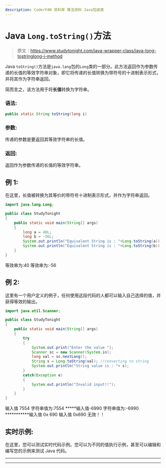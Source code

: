 ```yaml
---
description: CoderFAN 资料库 算法资料 Java包装类
---
```


# Java `Long.toString()`方法

> 原文：<https://www.studytonight.com/java-wrapper-class/java-long-tostringlong-i-method>

Java `toString()`方法是`java.lang`包的`Long`类的一部分。此方法返回作为参数传递的长值的等效字符串对象，即它将传递的长值转换为带符号的十进制表示形式，并将其作为字符串返回。

简而言之，该方法用于将**长值**转换为字符串。

### 语法:

```java
public static String toString(long i) 
```

### 参数:

传递的参数是要返回其等效字符串的长值。

### 返回:

返回作为参数传递的长值的等效字符串。

## 例 1:

在这里，长值被转换为其等价的带符号十进制表示形式，并作为字符串返回。

```java
import java.lang.Long;

public class StudyTonight
{  
	public static void main(String[] args)
	{  
		long a = 40L;
		long b = -56L;
		System.out.println("Equivalent String is : "+Long.toString(a));   
		System.out.println("Equivalent String is : "+Long.toString(b));   
	}  
} 
```

等效串为:40
等效串为:-56

## 例 2:

这里有一个用户定义的例子，任何使用这段代码的人都可以输入自己选择的值，并获得等效的输出。

```java
import java.util.Scanner;  

public class StudyTonight
{  
	public static void main(String[] args) 
	{  
		try
		{
			System.out.print("Enter the value ");  
			Scanner sc = new Scanner(System.in);  
			long val = sc.nextLong();  
			String s = Long.toString(val); //converting to string
			System.out.println("String value is : "+ s);  
		}
		catch(Exception e)
		{
			System.out.println("Invalid input!!");
		}
	}  
}
```

输入值 7554
字符串值为:7554
*****输入值-6990
字符串值为:-6990
***********输入值 0x 690
输入值 0x690
无效！！

## 实时示例:

在这里，您可以测试实时代码示例。您可以为不同的值执行示例，甚至可以编辑和编写您的示例来测试 Java 代码。

* * *

* * *